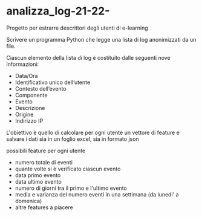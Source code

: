 # analizza_log-21-22-
Progetto per estrarre descrittori degli utenti di e-learning

Scrivere un programma Python che legge una lista di log anonimizzati da un file. 

Ciascun elemento della lista di log è costituito dalle seguenti nove informazioni:

- Data/Ora
- Identificativo unico dell’utente
- Contesto dell’evento
- Componente
- Evento
- Descrizione
- Origine 
- Indirizzo IP

L'obiettivo è quello di calcolare per ogni utente un vettore di feature e salvare i dati sia in un foglio excel, sia in formato json

possibili feature per ogni utente

- numero totale di eventi
- quante volte si è verificato ciascun evento 
- data primo evento
- data ultimo evento
- numero di giorni tra il primo e l'ultimo evento
- media e varianza del numero eventi in una settimana (da lunedi' a domenica)
- altre features a piacere

